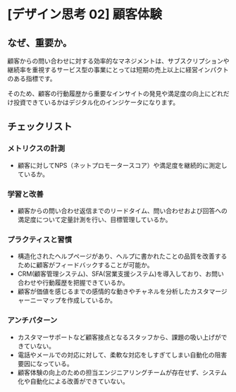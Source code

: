 
# [デザイン思考 02] 顧客体験 

## なぜ、重要か。
顧客からの問い合わせに対する効率的なマネジメントは、サブスクリプションや継続率を重視するサービス型の事業にとっては短期の売上以上に経営インパクトのある指標です。

そのため、顧客の行動履歴から重要なインサイトの発見や満足度の向上にどれだけ投資できているかはデジタル化のインジケータになります。

## チェックリスト 

### メトリクスの計測
+ 顧客に対してNPS（ネットプロモータースコア）や満足度を継続的に測定しているか。

### 学習と改善
+ 顧客からの問い合わせ返信までのリードタイム、問い合わせおよび回答への満足度について定量計測を行い、目標管理しているか。

### プラクティスと習慣
+ 構造化されたヘルプページがあり、ヘルプに書かれたことの品質を改善するために顧客がフィードバックすることが可能か。
+ CRM(顧客管理システム)、SFA(営業支援システム)を導入しており、お問い合わせや行動履歴を把握できているか。
+ 顧客が価値を感じるまでの感情的な動きやチャネルを分析したカスタマージャーニーマップを作成しているか。

### アンチパターン
+ カスタマーサポートなど顧客接点となるスタッフから、課題の吸い上げができていない。
+ 電話やメールでの対応に対して、柔軟な対応をしすぎてしまい自動化の阻害要因になっている。
+ 顧客体験の向上のための担当エンジニアリングチームが存在せず、システム化や自動化による改善ができていない。
            